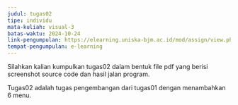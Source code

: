 ```yaml
---
judul: tugas02
tipe: individu
mata-kuliah: visual-3
batas-waktu: 2024-10-24
link-pengumpulan: https://elearning.uniska-bjm.ac.id/mod/assign/view.php?id=53150
tempat-pengumpulan: e-learning
---
```


Silahkan kalian kumpulkan tugas02 dalam bentuk file pdf yang berisi screenshot source code dan hasil jalan program.

Tugas02 adalah tugas pengembangan dari tugas01 dengan menambahkan 6 menu.
